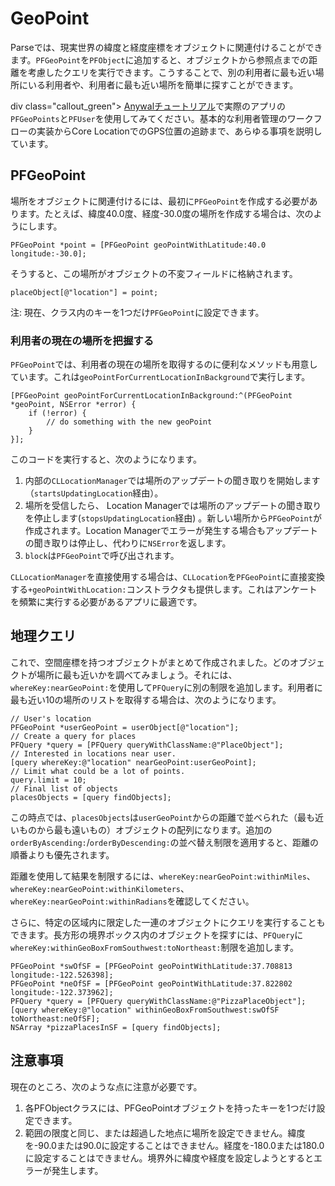 # GeoPoint

Parseでは、現実世界の緯度と経度座標をオブジェクトに関連付けることができます。`PFGeoPoint`を`PFObject`に追加すると、オブジェクトから参照点までの距離を考慮したクエリを実行できます。こうすることで、別の利用者に最も近い場所にいる利用者や、利用者に最も近い場所を簡単に探すことができます。

div class="callout_green">
[Anywalチュートリアル](/tutorials/anywall)で実際のアプリの`PFGeoPoints`と`PFUser`を使用してみてください。基本的な利用者管理のワークフローの実装からCore LocationでのGPS位置の追跡まで、あらゆる事項を説明しています。
</div>

## PFGeoPoint

場所をオブジェクトに関連付けるには、最初に`PFGeoPoint`を作成する必要があります。たとえば、緯度40.0度、経度-30.0度の場所を作成する場合は、次のようにします。

```objc
PFGeoPoint *point = [PFGeoPoint geoPointWithLatitude:40.0 longitude:-30.0];
```

そうすると、この場所がオブジェクトの不変フィールドに格納されます。

```objc
placeObject[@"location"] = point;
```

注: 現在、クラス内のキーを1つだけ`PFGeoPoint`に設定できます。

### 利用者の現在の場所を把握する

`PFGeoPoint`では、利用者の現在の場所を取得するのに便利なメソッドも用意しています。これは`geoPointForCurrentLocationInBackground`で実行します。

```objc
[PFGeoPoint geoPointForCurrentLocationInBackground:^(PFGeoPoint *geoPoint, NSError *error) {
    if (!error) {
        // do something with the new geoPoint
    }
}];
```

このコードを実行すると、次のようになります。

1.  内部の`CLLocationManager`では場所のアップデートの聞き取りを開始します（`startsUpdatingLocation`経由）。
2.  場所を受信したら、 Location Managerでは場所のアップデートの聞き取りを停止します(`stopsUpdatingLocation`経由) 。新しい場所から`PFGeoPoint`が作成されます。Location Managerでエラーが発生する場合もアップデートの聞き取りは停止し、代わりに`NSError`を返します。
3.  `block`は`PFGeoPoint`で呼び出されます。

`CLLocationManager`を直接使用する場合は、`CLLocation`を`PFGeoPoint`に直接変換する`+geoPointWithLocation:`コンストラクタも提供します。これはアンケートを頻繁に実行する必要があるアプリに最適です。

## 地理クエリ

これで、空間座標を持つオブジェクトがまとめて作成されました。どのオブジェクトが場所に最も近いかを調べてみましょう。それには、`whereKey:nearGeoPoint:`を使用して`PFQuery`に別の制限を追加します。利用者に最も近い10の場所のリストを取得する場合は、次のようになります。

```objc
// User's location
PFGeoPoint *userGeoPoint = userObject[@"location"];
// Create a query for places
PFQuery *query = [PFQuery queryWithClassName:@"PlaceObject"];
// Interested in locations near user.
[query whereKey:@"location" nearGeoPoint:userGeoPoint];
// Limit what could be a lot of points.
query.limit = 10;
// Final list of objects
placesObjects = [query findObjects];
```

この時点では、`placesObjects`は`userGeoPoint`からの距離で並べられた（最も近いものから最も遠いもの）オブジェクトの配列になります。追加の`orderByAscending:`/`orderByDescending:`の並べ替え制限を適用すると、距離の順番よりも優先されます。

距離を使用して結果を制限するには、`whereKey:nearGeoPoint:withinMiles`、`whereKey:nearGeoPoint:withinKilometers`、`whereKey:nearGeoPoint:withinRadians`を確認してください。

さらに、特定の区域内に限定した一連のオブジェクトにクエリを実行することもできます。長方形の境界ボックス内のオブジェクトを探すには、`PFQuery`に`whereKey:withinGeoBoxFromSouthwest:toNortheast:`制限を追加します。

```objc
PFGeoPoint *swOfSF = [PFGeoPoint geoPointWithLatitude:37.708813 longitude:-122.526398];
PFGeoPoint *neOfSF = [PFGeoPoint geoPointWithLatitude:37.822802 longitude:-122.373962];
PFQuery *query = [PFQuery queryWithClassName:@"PizzaPlaceObject"];
[query whereKey:@"location" withinGeoBoxFromSouthwest:swOfSF toNortheast:neOfSF];
NSArray *pizzaPlacesInSF = [query findObjects];
```

## 注意事項

現在のところ、次のような点に注意が必要です。

1.  各PFObjectクラスには、PFGeoPointオブジェクトを持ったキーを1つだけ設定できます。
2.  範囲の限度と同じ、または超過した地点に場所を設定できません。緯度を-90.0または90.0に設定することはできません。経度を-180.0または180.0に設定することはできません。境界外に緯度や経度を設定しようとするとエラーが発生します。
